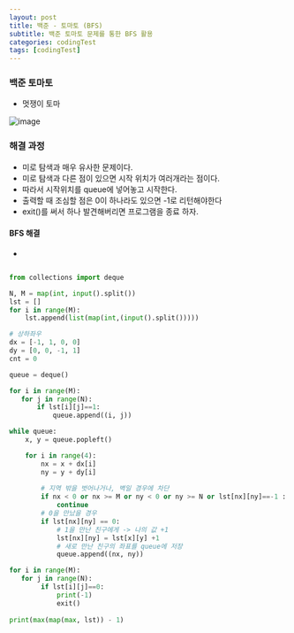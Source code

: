 ```yaml
---
layout: post
title: 백준 - 토마토 (BFS)
subtitle: 백준 토마토 문제를 통한 BFS 활용
categories: codingTest
tags: [codingTest]
---
```


### 백준 토마토 

- 멋쟁이 토마

![image](https://user-images.githubusercontent.com/62547169/144810451-cff92166-25e4-4ec9-b691-ad9e7be3d3a3.png)


### 해결 과정

- 미로 탐색과 매우 유사한 문제이다.
- 미로 탐색과 다른 점이 있으면 시작 위치가 여러개라는 점이다.
- 따라서 시작위치를 queue에 넣어놓고 시작한다.
- 출력할 때 조심할 점은 0이 하나라도 있으면 -1로 리턴해야한다
- exit()를 써서 하나 발견해버리면 프로그램을 종료 하자.

#### BFS 해결

- 

```python

from collections import deque

N, M = map(int, input().split())
lst = []
for i in range(M):
    lst.append(list(map(int,(input().split()))))

# 상하좌우
dx = [-1, 1, 0, 0]
dy = [0, 0, -1, 1]
cnt = 0

queue = deque()

for i in range(M):
   for j in range(N):
       if lst[i][j]==1:
           queue.append((i, j))

while queue:
    x, y = queue.popleft()

    for i in range(4):
        nx = x + dx[i]
        ny = y + dy[i]
        
        # 지역 밖을 벗어나거나, 벽일 경우에 차단            
        if nx < 0 or nx >= M or ny < 0 or ny >= N or lst[nx][ny]==-1 :
            continue
        # 0을 만났을 경우
        if lst[nx][ny] == 0:
            # 1을 만난 친구에게 -> 나의 값 +1
            lst[nx][ny] = lst[x][y] +1
            # 새로 만난 친구의 좌표를 queue에 저장
            queue.append((nx, ny))

for i in range(M):
   for j in range(N):
        if lst[i][j]==0:
            print(-1)
            exit()
    
print(max(map(max, lst)) - 1)



```



